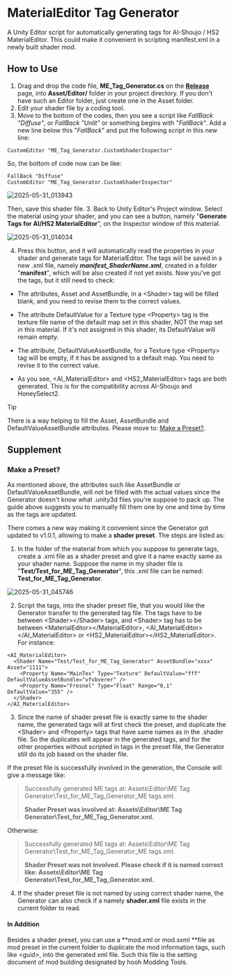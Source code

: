 # MaterialEditor Tag Generator
A Unity Editor script for automatically generating tags for AI-Shoujo / HS2 MaterialEditor.
This could make it convenient in scripting manifest.xml in a newly built shader mod.

## How to Use
1. Drag and drop the code file, **ME_Tag_Generator.cs** on the [**Release**](https://github.com/Blatke/MaterialEditor-Tag-Generator/releases) page, into **Asset/Editor/** folder in your project directory. If you don't have such an Editor folder, just create one in the Asset folder.
2. Edit your shader file by a coding tool.
3. Move to the bottom of the codes, then you see a script like _FallBack "Diffuse"_, or _FallBack "Unlit"_ or something begins with "_FallBack_". Add a new line below this "_FallBack_" and put the following script in this new line:

```
CustomEditor "ME_Tag_Generator.CustomShaderInspector"
```
So, the bottom of code now can be like:

    FallBack "Diffuse"
    CustomEditor "ME_Tag_Generator.CustomShaderInspector"

![2025-05-31_013943](https://github.com/user-attachments/assets/f0bc2dd4-2bfe-4e81-90b6-3e0e5b00ea76)

Then, save this shader file.
3. Back to Unity Editor's Project window. Select the material using your shader, and you can see a button, namely "**Generate Tags for AI/HS2 MaterialEditor**", on the Inspector window of this material.

![2025-05-31_014034](https://github.com/user-attachments/assets/583e134c-73ca-4c68-ab17-fcdb8fee2692)

4. Press this button, and it will automatically read the properties in your shader and generate tags for MaterialEditor. The tags will be saved in a new .xml file, namely **_manifest_ShaderName.xml_**, created in a folder "**manifest**", which will be also created if not yet exists. Now you've got the tags, but it still need to check:

- The attributes, Asset and AssetBundle, in a \<Shader\> tag will be filled blank, and you need to revise them to the correct values.

- The attribute DefaultValue for a Texture type \<Property\> tag is the texture file name of the default map set in this shader, NOT the map set in this material. If it's not assigned in this shader, its DefaultValue will remain empty.

- The attribute, DefaultValueAssetBundle, for a Texture type \<Property\> tag will be empty, if it has be assigned to a default map. You need to revise it to the correct value.

- As you see, \<AI_MaterialEditor\> and \<HS2_MaterialEditor\> tags are both generated. This is for the compatibility across AI-Shoujo and HoneySelect2.

> [!TIP]
> There is a way helping to fill the Asset, AssetBundle and DefaultValueAssetBundle attributes. Please move to: [Make a Preset?](https://github.com/Blatke/MaterialEditor-Tag-Generator/blob/main/README.md#make-a-preset). 

## Supplement
### Make a Preset?
As mentioned above, the attributes such like AssetBundle or DefaultValueAssetBundle, will not be filled with the actual values since the Generator doesn't know what .unity3d files you're suppose to pack up. The guide above suggests you to manually fill them one by one and time by time as the tags are updated.

There comes a new way making it convenient since the Generator got updated to v1.0.1, allowing to make a **shader preset**. The steps are listed as:
1. In the folder of the material from which you suppose to generate tags, create a .xml file as a shader preset and give it a name exactly same as your shader name. Suppose the name in my shader file is "**Test/Test_for_ME_Tag_Generator**", this .xml file can be named: **Test_for_ME_Tag_Generator**.

![2025-05-31_045746](https://github.com/user-attachments/assets/f7f1a7aa-fbef-49d7-90f4-bdef13783682)

2. Script the tags, into the shader preset file, that you would like the Generator transfer to the generated tag file. The <Property> tags have to be between \<Shader\>\</Shader\> tags, and \<Shader\> tag has to be between \<MaterialEditor\>\</MaterialEditor\>, \<AI_MaterialEditor\>\</AI_MaterialEditor\> or \<HS2_MaterialEditor\>\</HS2_MaterialEditor\>. For instance:
```
<AI_MaterialEditor>
  <Shader Name="Test/Test_for_ME_Tag_Generator" AssetBundle="xxxx" Asset="1111">
    <Property Name="MainTex" Type="Texture" DefaultValue="fff" DefaultValueAssetBundle="vfvbverer" />
    <Property Name="Fresnel" Type="Float" Range="0,1" DefaultValue="355" />
  </Shader>
</AI_MaterialEditor>
```

3. Since the name of shader preset file is exactly same to the shader name, the generated tags will at first check the preset, and duplicate the \<Shader\> and \<Property\> tags that have same names as in the .shader file. So the duplicates will appear in the generated tags, and for the other properties without scripted in tags in the preset file, the Generator still do its job based on the shader file.

If the preset file is successfully involved in the generation, the Console will give a message like:
> Successfully generated ME tags at: Assets\Editor\ME Tag Generator\Test_for_ME_Tag_Generator_ME tags.xml.
> 
>    **Shader Preset was involved at: Assets\Editor\ME Tag Generator\Test_for_ME_Tag_Generator.xml.**

Otherwise:

> Successfully generated ME tags at: Assets\Editor\ME Tag Generator\Test_for_ME_Tag_Generator_ME tags.xml.
> 
>    **Shader Preset was not involved. Please check if it is named correct like: Assets\Editor\ME Tag Generator\Test_for_ME_Tag_Generator.xml.**

4. If the shader preset file is not named by using correct shader name, the Generator can also check if a namely **shader.xml** file exists in the current folder to read.

#### In Addition
Besides a shader preset, you can use a **mod.xml or mod.sxml **file as mod preset in the current folder to duplicate the mod information tags, such like \<guid\>, into the generated xml file. Such this file is the setting document of mod building designated by hooh Modding Tools.
